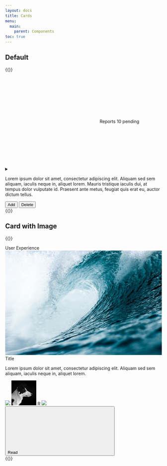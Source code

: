 ```yaml
---
layout: docs
title: Cards
menu:
  main:
    parent: Components
toc: true
---
```


## Default
{{<example>}}
<div class="col-6">
  <div class="card">
    <div class="card-header">
      <div class="card-title">
        <svg class="icon icon-big"><use xlink:href="/assets/icons/feather.svg#activity"/></svg>
        Reports
        <span class="card-subtitle">
          10 pending
        </span>
      </div>
      <details class="dropdown">
        <summary>
          <svg class="icon">
            <use xlink:href="/assets/icons/feather.svg#more-vertical"/>
          </svg>
        </summary>
        <ul class="dropdown-menu">
          <li><a class="dropdown-item" href="#">First item</a></li>
          <li><a class="dropdown-item" href="#">Second item</a></li>
          <li><a class="dropdown-item" href="#">Third item</a></li>
        </ul>
      </details>
    </div>
    <div class="card-body">
      <p>
        Lorem ipsum dolor sit amet, consectetur adipiscing elit. Aliquam sed sem aliquam, iaculis neque in, aliquet lorem. Mauris tristique iaculis dui, at tempus dolor vulputate id. Praesent ante metus, feugiat quis erat eu, auctor dictum tellus.
      </p>
    </div>
    <div class="card-footer">
      <button class="btn">Add</button>
      <button class="btn btn-error">Delete</button>
    </div>
  </div>
</div>
{{</example>}}


## Card with Image
{{<example>}}
<div class="col-6">
  <div class="card">
    <div class="tag tag-absolute">
      User Experience
    </div>
    <img src="/assets/img/img.jpeg">
    <div class="card-header">
      <div class="card-title">Title</div>
    </div>
    <div class="card-body">
      <p>
        Lorem ipsum dolor sit amet, consectetur adipiscing elit. Aliquam sed sem aliquam, iaculis neque in, aliquet lorem.
      </p>
    </div>
    <div class="card-footer">
      <div class="avatar-group">
        <span class="avatar avatar-small">
          <img src="/assets/img/avatar-01.jpeg">
        </span>
        <span class="avatar avatar-small">
          <img src="/assets/img/avatar.jpeg">
        </span>
        <span class="avatar avatar-small">R</span>
        <span class="avatar avatar-small">
          <img src="/assets/img/avatar-02.jpeg">
        </span>
      </div>
      <button class="btn">Read <svg class="icon"><use xlink:href="/assets/icons/feather.svg#plus"/></svg></button>
    </div>
  </div>
</div>
{{</example>}}
